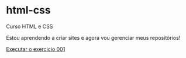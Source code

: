 # html-css
 Curso HTML e CSS

Estou aprendendo a criar sites e agora vou gerenciar meus repositórios!

<a href="http://Sandradiasgaspar.github.io/html-css/Exercicios/ex001/index.html">Executar o exercicio 001 </a>